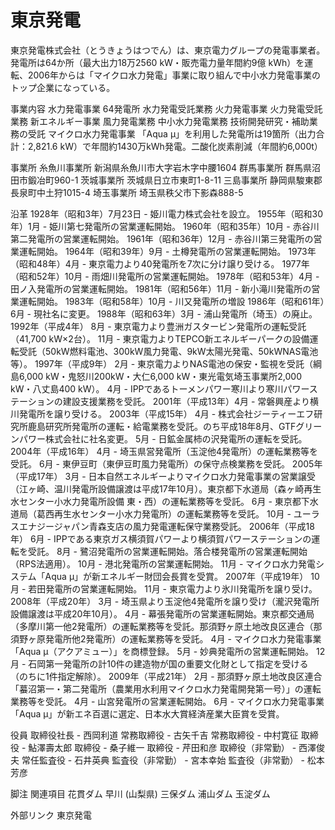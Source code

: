 # 東京発電

東京発電株式会社（とうきょうはつでん）は、東京電力グループの発電事業者。発電所は64か所（最大出力18万2560 kW・販売電力量年間約9億 kWh）を運転、2006年からは「マイクロ水力発電」事業に取り組んで中小水力発電事業のトップ企業になっている。

事業内容
水力発電事業
64発電所
水力発電受託業務
火力発電事業
火力発電受託業務
新エネルギー事業
風力発電業務
中小水力発電業務
技術開発研究・補助業務の受託
マイクロ水力発電事業
「Aqua μ」を利用した発電所は19箇所（出力合計：2,821.6 kW）で年間約1430万kWh発電。二酸化炭素削減（年間約6,000t）

事業所
糸魚川事業所
新潟県糸魚川市大字岩木字中腰1604
群馬事業所
群馬県沼田市鍛冶町960-1
茨城事業所
茨城県日立市東町1-8-11
三島事業所
静岡県駿東郡長泉町中土狩1015-4
埼玉事業所
埼玉県秩父市下影森888-5

沿革
1928年（昭和3年）7月23日 - 姫川電力株式会社を設立。
1955年（昭和30年）1月 - 姫川第七発電所の営業運転開始。
1960年（昭和35年）10月 - 赤谷川第二発電所の営業運転開始。
1961年（昭和36年）12月 - 赤谷川第三発電所の営業運転開始。
1964年（昭和39年）9月 - 土樽発電所の営業運転開始。
1973年（昭和48年）4月 - 東京電力より40発電所を7次に分け譲り受ける。
1977年（昭和52年）10月 - 雨畑川発電所の営業運転開始。
1978年（昭和53年）4月 - 田ノ入発電所の営業運転開始。
1981年（昭和56年）11月 - 新小滝川発電所の営業運転開始。
1983年（昭和58年）10月 - 川又発電所の増設
1986年（昭和61年）6月 - 現社名に変更。
1988年（昭和63年）3月 - 浦山発電所（埼玉）の廃止。
1992年（平成4年）
8月 - 東京電力より豊洲ガスタービン発電所の運転受託（41,700 kW×2台）。
11月 - 東京電力よりTEPCO新エネルギーパークの設備運転受託（50kW燃料電池、300kW風力発電、9kW太陽光発電、50kWNAS電池等）。
1997年（平成9年）
2月 - 東京電力よりNAS電池の保安・監視を受託（綱島6,000 kW・鬼怒川200kW・大仁6,000 kW・東光電気埼玉事業所2,000 kW・八丈島400 kW）。
4月 - IPPであるトーメンパワー寒川より寒川パワーステーションの建設支援業務を受託。
2001年（平成13年）4月 - 常磐興産より横川発電所を譲り受ける。
2003年（平成15年）
4月 - 株式会社ジーティーエフ研究所鹿島研究所発電所の運転・給電業務を受託。のち平成18年8月、GTFグリーンパワー株式会社に社名変更。
5月 - 日鉱金属柿の沢発電所の運転を受託。
2004年（平成16年）
4月 - 埼玉県営発電所（玉淀他4発電所）の運転業務等を受託。
6月 - 東伊豆町（東伊豆町風力発電所）の保守点検業務を受託。
2005年（平成17年）
3月 - 日本自然エネルギーよりマイクロ水力発電事業の営業譲受（江ヶ崎、温川発電所設備譲渡は平成17年10月）。東京都下水道局（森ヶ崎再生水センター小水力発電所設備 東・西）の運転業務等を受託。
6月 - 東京都下水道局（葛西再生水センター小水力発電所）の運転業務等を受託。
10月 - ユーラスエナジージャパン青森支店の風力発電運転保守業務受託。
2006年（平成18年）
6月 - IPPである東京ガス横須賀パワーより横須賀パワーステーションの運転を受託。
8月 - 鷺沼発電所の営業運転開始。落合楼発電所の営業運転開始（RPS法適用）。
10月 - 港北発電所の営業運転開始。
11月 - マイクロ水力発電システム「Aqua μ」が新エネルギー財団会長賞を受賞。
2007年（平成19年）
10月 - 若田発電所の営業運転開始。
11月 - 東京電力より氷川発電所を譲り受け。
2008年（平成20年）
3月 - 埼玉県より玉淀他4発電所を譲り受け（瀧沢発電所設備譲渡は平成20年10月）。
4月 - 幕張発電所の営業運転開始。東京都交通局（多摩川第一他2発電所）の運転業務等を受託。那須野ヶ原土地改良区連合（那須野ヶ原発電所他2発電所）の運転業務等を受託。
4月 - マイクロ水力発電事業「Aqua μ（アクアミュー）」を商標登録。
5月 - 妙典発電所の営業運転開始。
12月 - 石岡第一発電所の計10件の建造物が国の重要文化財として指定を受ける（のちに1件指定解除）。
2009年（平成21年）
2月 - 那須野ヶ原土地改良区連合「蟇沼第一・第二発電所（農業用水利用マイクロ水力発電開発第一号）」の運転業務等を受託。
4月 - 山宮発電所の営業運転開始。
6月 - マイクロ水力発電事業「Aqua μ」が新エネ百選に選定、日本水大賞経済産業大臣賞を受賞。

役員
取締役社長 - 西岡利道
常務取締役 - 古矢千吉
常務取締役 - 中村寛征
取締役 - 鮎澤壽太郎
取締役 - 桑子維一
取締役 - 芹田和彦
取締役（非常勤） - 西澤俊夫
常任監査役 - 石井英典
監査役（非常勤） - 宮本幸始
監査役（非常勤） - 松本芳彦

脚注
関連項目
花貫ダム
早川 (山梨県)
三保ダム
浦山ダム
玉淀ダム

外部リンク
東京発電